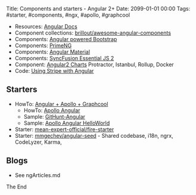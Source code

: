 Title: Components and starters - Angular 2+
Date: 2099-01-01 00:00
Tags: #starter, #components, #ngx, #apollo, #graphcool

* Resources: [Angular Docs](https://angular.io/resources)
* Component collections: [brillout/awesome-angular-components](https://github.com/brillout/awesome-angular-components#component-collections)
* Components: [Angular powered Bootstrap](https://ng-bootstrap.github.io/#/home)
* Components: [PrimeNG](https://www.primefaces.org/primeng/#/)
* Components: [Angular Material](https://material.angular.io/components/categories)
* Components: [SyncFusion Essential JS 2](https://www.syncfusion.com/products/essential-js2)
* Component: [Angular2 Charts](https://valor-software.com/ng2-charts/)
Protractor, Istanbul, Rollup, Docker
* Code: [Using Stripe with Angular](http://blog.mgechev.com/2016/07/05/using-stripe-payment-with-angular-2/)

## Starters

* HowTo: [Angular + Apollo + Graphcool](https://github.com/graphcool-examples/angular-graphql/tree/master/quickstart-with-apollo)
  * HowTo: [Apollo Angular](https://www.apollographql.com/docs/angular/)
  * Sample: [GitHunt-Angular](https://github.com/apollographql/GitHunt-Angular)
  * Sample: [Apollo Angular HelloWorld](https://github.com/apollographql/frontpage-angular-app)
* Starter: [mean-expert-official/fire-starter](https://github.com/mean-expert-official/fire-starter)
* Starter: [mmgechev/angular-seed](https://github.com/mgechev/angular-seed) - Shared codebase, i18n, ngrx, CodeLyzer, Karma, 

## Blogs

* See ngArticles.md

The End